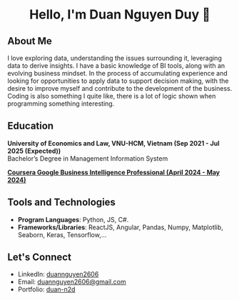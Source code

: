 <h1 align="center" color="blue">  Hello, I'm Duan Nguyen Duy 👋</h1>

<h2>About Me</h2> 
I love exploring data, understanding the issues surrounding it, leveraging data to derive insights. I have a basic knowledge of BI tools, along with an evolving business mindset. In the process of accumulating experience and looking for opportunities to apply data to support decision making, with the desire to improve myself and contribute to the development of the business.
<br>
Coding is also something I quite like, there is a lot of logic shown when programming something interesting.

<h2>Education</h2>

**University of Economics and Law, VNU-HCM, Vietnam (Sep 2021 - Jul 2025 (Expected))**
<br>Bachelor’s Degree in Management Information System
<br>

**[Coursera Google Business Intelligence Professional (April 2024 - May 2024)](https://coursera.org/share/b049321d82e58dbc2395ef1b6bdbd2a2)**

## Tools and Technologies
- **Program Languages**: Python, JS, C#.
- **Frameworks/Libraries**: ReactJS, Angular, Pandas, Numpy, Matplotlib, Seaborn, Keras, Tensorflow,... 

## Let's Connect
- LinkedIn: [duannguyen2606](https://www.linkedin.com/in/duannguyen2606/)
- Email: [duannguyen2606@gmail.com](mailto:duannguyen2606@gmail.com)
- Portfolio: [duan-n2d](https://duan-n2d.github.io/)
